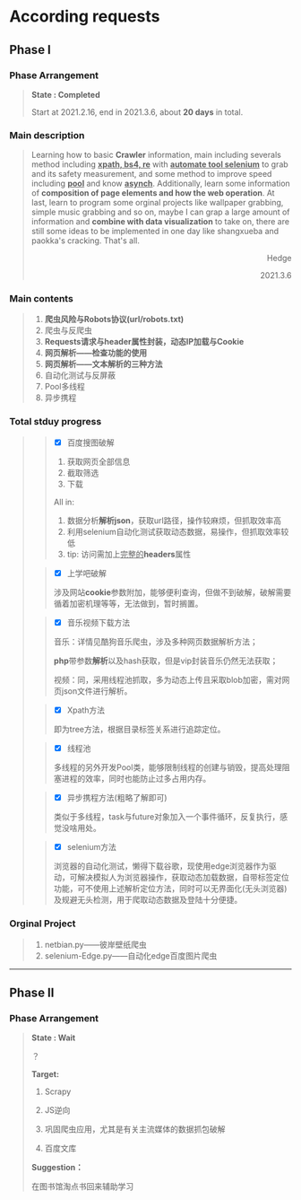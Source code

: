 # According requests

##  Phase I 

### Phase Arrangement

> **State : Completed**
>
> Start at 2021.2.16, end in 2021.3.6, about **20 days** in total. 



### Main description

> Learning how to basic **Crawler** information, main including severals method including <u>**xpath, bs4, re**</u> with **<u>automate tool selenium</u>** to grab and its safety measurement, and some method to improve speed including **<u>pool</u>** and know **<u>asynch</u>**. Additionally, learn some information of **composition of page elements and how the web operation**. At last, learn to program some orginal projects like wallpaper grabbing, simple music grabbing and so on, maybe I can grap a large amount of information and **combine with data visualization** to take on, there are still some ideas to be implemented in one day like shangxueba and paokka's cracking. That's all.
>
> <p align="right">Hedge</p>
>
> <p align="right">2021.3.6</p>



### Main contents

> 1. **爬虫风险与Robots协议(url/robots.txt)**
> 2. 爬虫与反爬虫
> 3. **Requests请求与header属性封装，动态IP加载与Cookie**
> 4. **网页解析——检查功能的使用**
> 5. **网页解析——文本解析的三种方法**
> 6. 自动化测试与反屏蔽
> 7. Pool多线程
> 8. 异步携程





### Total stduy progress

> > - [x] 百度搜图破解
> >
> >
> > 1. 获取网页全部信息
> > 2. 截取筛选
> > 3. 下载
> >
> > All in:
> >
> > 1. 数据分析**解析json**，获取url路径，操作较麻烦，但抓取效率高
> > 2. 利用selenium自动化测试获取动态数据，易操作，但抓取效率较低
> > 3. tip: 访问需加上<u>完整的</u>**headers**属性
>
> > - [x] 上学吧破解
> >
> > 涉及网站**cookie**参数附加，能够便利查询，但做不到破解，破解需要循着加密机理等等，无法做到，暂时搁置。
>
> > - [x] 音乐视频下载方法
> >
> > 音乐：详情见酷狗音乐爬虫，涉及多种网页数据解析方法；
> >
> > **php**带参数**解析**以及hash获取，但是vip封装音乐仍然无法获取；
> >
> > 视频：同，采用线程池抓取，多为动态上传且采取blob加密，需对网页json文件进行解析。
>
> > - [x] Xpath方法
> >
> > 即为tree方法，根据目录标签关系进行追踪定位。
>
> > - [x] 线程池
> >
> > 多线程的另外开发Pool类，能够限制线程的创建与销毁，提高处理阻塞进程的效率，同时也能防止过多占用内存。
>
> > - [x] 异步携程方法(粗略了解即可)
> >
> > 类似于多线程，task与future对象加入一个事件循环，反复执行，感觉没啥用处。
>
> > - [x] selenium方法
> >
> > 浏览器的自动化测试，懒得下载谷歌，现使用edge浏览器作为驱动，可解决模拟人为浏览器操作，获取动态加载数据，自带标签定位功能，可不使用上述解析定位方法，同时可以无界面化(无头浏览器)及规避无头检测，用于爬取动态数据及登陆十分便捷。



### Orginal Project

> 1. netbian.py——彼岸壁纸爬虫
> 2. selenium-Edge.py——自动化edge百度图片爬虫

------



##  Phase Ⅱ

### Phase Arrangement

> **State : Wait**
>
> ？
>
> **Target:** 
>
> 1. Scrapy
>
> 2. JS逆向
>
> 3. 巩固爬虫应用，尤其是有关主流媒体的数据抓包破解
>
> 4. 百度文库
>
> **Suggestion：**
>
> 在图书馆淘点书回来辅助学习

